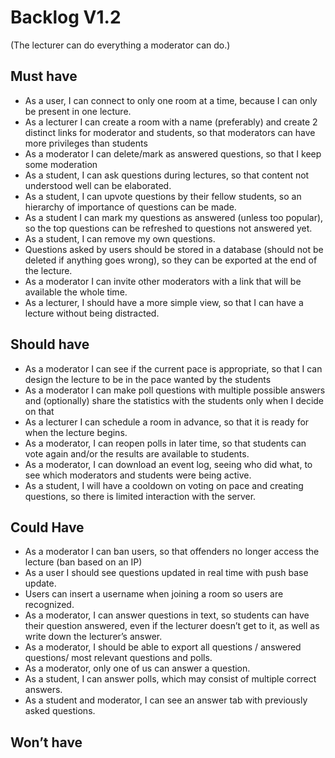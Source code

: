 # Backlog V1.2

(The lecturer can do everything a moderator can do.)

## Must have

- As a user, I can connect to only one room at a time, because I can only be present in one lecture.
- As a lecturer I can create a room with a name (preferably) and create 2 distinct links for moderator and students, so that moderators can have more privileges than students
- As a moderator I can delete/mark as answered questions, so that I keep some moderation
- As a student, I can ask questions during lectures, so that content not understood well can be elaborated.
- As a student, I can upvote questions by their fellow students, so an hierarchy of importance of questions can be made.
- As a student I can mark my questions as answered (unless too popular), so the top questions can be refreshed to questions not answered yet.
- As a student, I can remove my own questions. 
- Questions asked by users should be stored in a database (should not be deleted if anything goes wrong), so they can be exported at the end of the lecture.
- As a moderator I can invite other moderators with a link that will be available the whole time.
- As a lecturer, I should have a more simple view, so that I can have a lecture without being distracted. 

## Should have

- As a moderator I can see if the current pace is appropriate, so that I can design the lecture to be in the pace wanted by the students
- As a moderator I can make poll questions with multiple possible answers and (optionally) share the statistics with the students only when I decide on that
- As a lecturer I can schedule a room in advance, so that it is ready for when the lecture begins.
- As a moderator, I can reopen polls in later time, so that students can vote again and/or the results are available to students.
- As a moderator, I can download an event log, seeing who did what, to see which moderators and students were being active.
- As a student, I will have a cooldown on voting on pace and creating questions, so there is limited interaction with the server. 


## Could Have

- As a moderator I can ban users, so that offenders no longer access the lecture (ban based on an IP)
- As a user I should see questions updated in real time with push base update.
- Users can insert a username when joining a room so users are recognized.
- As a moderator, I can answer questions in text, so students can have their question answered, even if the lecturer doesn’t get to it, as well as write down the lecturer’s answer. 
- As a moderator, I should be able to export all questions / answered questions/ most relevant questions and polls.
- As a moderator, only one of us can answer a question.
- As a student, I can answer polls, which may consist of multiple correct answers.
- As a student and moderator, I can see an answer tab with previously asked questions.


## Won’t have
